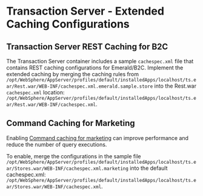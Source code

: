 # Transaction Server - Extended Caching Configurations

## Transaction Server REST Caching for B2C

The Transaction Server container includes a sample `cachespec.xml` file that contains REST caching configurations for Emerald/B2C.
Implement the extended caching by merging the caching rules from `/opt/WebSphere/AppServer/profiles/default/installedApps/localhost/ts.ear/Rest.war/WEB-INF/cachespec.xml.emerald.sample.store` into the Rest.war `cachespec.xml` location: `/opt/WebSphere/AppServer/profiles/default/installedApps/localhost/ts.ear/Rest.war/WEB-INF/cachespec.xml`.

## Command Caching for Marketing

Enabling [Command caching for marketing](https://help.hcltechsw.com/commerce/9.1.0/admin/concepts/cdcmarcaccomcac.html) can improve performance and reduce the number of query executions.

To enable, merge the configurations in the sample file 
`/opt/WebSphere/AppServer/profiles/default/installedApps/localhost/ts.ear/Stores.war/WEB-INF/cachespec.xml.marketing` into the default cachespec.xml:
`/opt/WebSphere/AppServer/profiles/default/installedApps/localhost/ts.ear/Stores.war/WEB-INF/cachespec.xml`.
